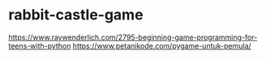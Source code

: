 # rabbit-castle-game
https://www.raywenderlich.com/2795-beginning-game-programming-for-teens-with-python
https://www.petanikode.com/pygame-untuk-pemula/
